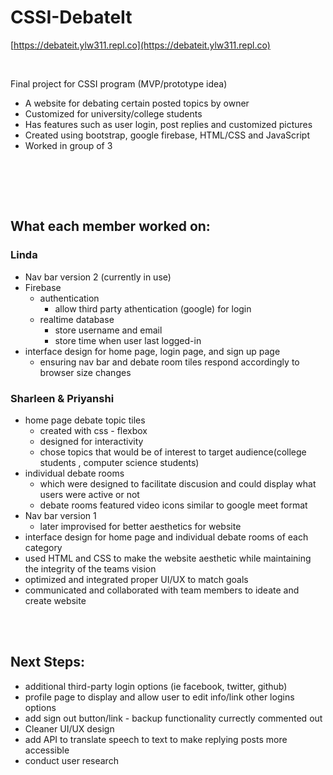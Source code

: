 # CSSI-DebateIt

[https://debateit.ylw311.repl.co](https://debateit.ylw311.repl.co)

<br/>

Final project for CSSI program (MVP/prototype idea)
- A website for debating certain posted topics by owner 
- Customized for university/college students
- Has features such as user login, post replies and customized pictures
- Created using bootstrap, google firebase, HTML/CSS and JavaScript
- Worked in group of 3
 <br/>



<br/><br/>
## What each member worked on:

### Linda
- Nav bar version 2 (currently in use)
- Firebase 
  - authentication
    - allow third party athentication (google) for login
  - realtime database
    - store username and email
    - store time when user last logged-in
- interface design for home page, login page, and sign up page
  - ensuring nav bar and debate room tiles respond accordingly to browser size changes

### Sharleen & Priyanshi
- home page debate topic tiles 
  - created with css - flexbox
  - designed for interactivity 
  - chose topics that would be of interest to target audience(college students , computer science students)
- individual debate rooms 
  - which were designed to facilitate discusion and could display what users were active or not
  - debate rooms featured video icons similar to google meet format
- Nav bar version 1 
  - later improvised for better aesthetics for website
- interface design for home page and individual debate rooms of each category
- used HTML and CSS to make the website aesthetic while maintaining the integrity of the teams vision
- optimized and integrated proper UI/UX to match goals
- communicated and collaborated with team members to ideate and create website

<br/><br/>
## Next Steps:
- additional third-party login options (ie facebook, twitter, github)
- profile page to display and allow user to edit info/link other logins options
- add sign out button/link - backup functionality currectly commented out
- Cleaner UI/UX design
- add API to translate speech to text to make replying posts more accessible
- conduct user research
